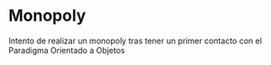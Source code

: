 # Monopoly
Intento de realizar un monopoly tras tener un primer contacto con el Paradigma Orientado a Objetos
